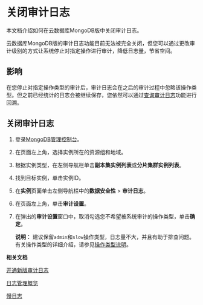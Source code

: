 # 关闭审计日志

本文档介绍如何在云数据库MongoDB版中关闭审计日志。

云数据库MongoDB版的审计日志功能目前无法被完全关闭，但您可以通过更改审计级别的方式让系统停止对指定操作进行审计，降低日志量，节省空间。

## 影响

在您停止对指定操作类型的审计后，审计日志会在之后的审计过程中忽略该操作类型。但之前已经统计的日志会被继续保存，您依然可以通过[查询审计日志](/cn.zh-CN/用户指南/数据安全性/新版审计日志/查询审计日志.md)功能进行回溯。

## 关闭审计日志

1.  登录[MongoDB管理控制台](https://mongodb.console.aliyun.com/)。

2.  在页面左上角，选择实例所在的资源组和地域。

3.  根据实例类型，在左侧导航栏单击**副本集实例列表**或**分片集群实例列表**。

4.  找到目标实例，单击实例ID。

5.  在**实例**页面单击左侧导航栏中的**数据安全性** \> **审计日志**。

6.  在页面左上角，单击**审计设置**。

7.  在弹出的**审计设置**窗口中，取消勾选您不希望被系统审计的操作类型，单击**确定**。

    **说明：** 建议保留`admin`和`slow`操作类型，日志量不大，并且有助于排查问题。有关操作类型的详细介绍，请参见[操作类型说明](/cn.zh-CN/用户指南/数据安全性/新版审计日志/更改审计设置.md)。


**相关文档**  


[开通新版审计日志](/cn.zh-CN/用户指南/数据安全性/新版审计日志/开通新版审计日志.md)

[日志管理概览](/cn.zh-CN/用户指南/日志管理/日志管理概览.md)

[慢日志](/cn.zh-CN/用户指南/CloudDBA/慢日志.md)

